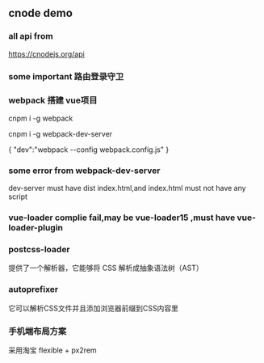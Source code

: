 
## cnode demo

### all api from 
https://cnodejs.org/api

### some important 路由登录守卫

### webpack 搭建 vue项目

cnpm i -g webpack

cnpm i -g webpack-dev-server

{
  "dev":"webpack --config webpack.config.js"
}

### some error from webpack-dev-server

dev-server must have dist index.html,and index.html must not have any script

### vue-loader complie fail,may be vue-loader15 ,must have vue-loader-plugin

### postcss-loader

提供了一个解析器，它能够将 CSS 解析成抽象语法树（AST）

### autoprefixer

它可以解析CSS文件并且添加浏览器前缀到CSS内容里

### 手机端布局方案 

采用淘宝 flexible + px2rem




